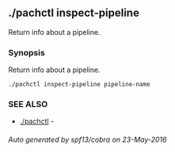 ## ./pachctl inspect-pipeline

Return info about a pipeline.

### Synopsis


Return info about a pipeline.

```
./pachctl inspect-pipeline pipeline-name
```

### SEE ALSO
* [./pachctl](./pachctl.md)	 - 

###### Auto generated by spf13/cobra on 23-May-2016
